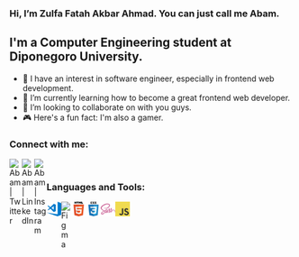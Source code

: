 ### Hi, I’m Zulfa Fatah Akbar Ahmad. You can just call me Abam.

## I'm a Computer Engineering student at Diponegoro University. 

- 👀 I have an interest in software engineer, especially in frontend web development.
- 🌱 I’m currently learning how to become a great frontend web developer.
- 💞️ I’m looking to collaborate on with you guys.
- 🎮 Here's a fun fact: I'm also a gamer.

### Connect with me:

<!-- [<img align="left" alt="codeSTACKr.com" width="22px" src="https://raw.githubusercontent.com/iconic/open-iconic/master/svg/globe.svg" />][website] -->
[<img align="left" alt="Abam | Twitter" width="22px" src="https://cdn.jsdelivr.net/npm/simple-icons@v3/icons/twitter.svg" />][twitter]
[<img align="left" alt="Abam | LinkedIn" width="22px" src="https://cdn.jsdelivr.net/npm/simple-icons@v3/icons/linkedin.svg" />][linkedin]
[<img align="left" alt="Abam | Instagram" width="22px" src="https://cdn.jsdelivr.net/npm/simple-icons@v3/icons/instagram.svg" />][instagram]

<br />

### Languages and Tools:

<img align="left" alt="Visual Studio Code" width="26px" src="https://raw.githubusercontent.com/github/explore/80688e429a7d4ef2fca1e82350fe8e3517d3494d/topics/visual-studio-code/visual-studio-code.png" />
<img align="left" alt="Figma" width="18px" src="https://upload.wikimedia.org/wikipedia/commons/3/33/Figma-logo.svg" />
<img align="left" alt="HTML5" width="26px" src="https://raw.githubusercontent.com/github/explore/80688e429a7d4ef2fca1e82350fe8e3517d3494d/topics/html/html.png" />
<img align="left" alt="CSS3" width="26px" src="https://raw.githubusercontent.com/github/explore/80688e429a7d4ef2fca1e82350fe8e3517d3494d/topics/css/css.png" />
<img align="left" alt="Sass" width="26px" src="https://raw.githubusercontent.com/github/explore/80688e429a7d4ef2fca1e82350fe8e3517d3494d/topics/sass/sass.png" />
<img align="left" alt="JavaScript" width="26px" src="https://raw.githubusercontent.com/github/explore/80688e429a7d4ef2fca1e82350fe8e3517d3494d/topics/javascript/javascript.png" />

</details>

<!-- [website]: https://codeSTACKr.com -->
<!-- [course]: http://vsCodeHero.com -->
[twitter]: https://twitter.com/zabamz1
<!-- [youtube]: https://youtube.com/codeSTACKr -->
[instagram]: https://www.instagram.com/zfaabam
[linkedin]: https://www.linkedin.com/in/zulfa-fatah-akbar-ahmad

<!---
Zulfaabam/Zulfaabam is a ✨ special ✨ repository because its `README.md` (this file) appears on your GitHub profile.
You can click the Preview link to take a look at your changes.
--->

